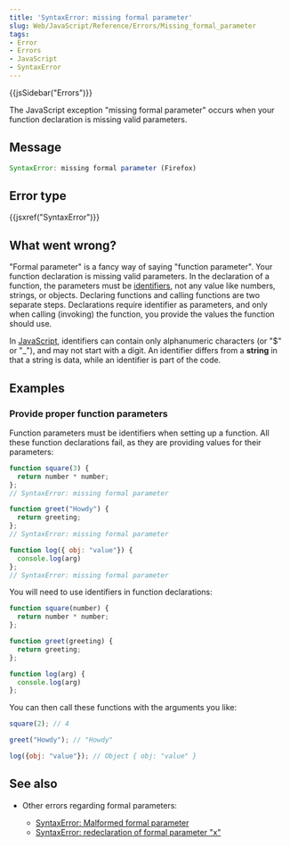 ```yaml
---
title: 'SyntaxError: missing formal parameter'
slug: Web/JavaScript/Reference/Errors/Missing_formal_parameter
tags:
- Error
- Errors
- JavaScript
- SyntaxError
---
```

{{jsSidebar("Errors")}}

The JavaScript exception "missing formal parameter" occurs when your function
declaration is missing valid parameters.

## Message

```js
SyntaxError: missing formal parameter (Firefox)
```

## Error type

{{jsxref("SyntaxError")}}

## What went wrong?

"Formal parameter" is a fancy way of saying "function parameter". Your function
declaration is missing valid parameters. In the declaration of a function, the
parameters must be [identifiers](/en-US/docs/Glossary/Identifier), not any value
like numbers, strings, or objects. Declaring functions and calling functions are
two separate steps. Declarations require identifier as parameters, and only when
calling (invoking) the function, you provide the values the function should use.

In [JavaScript](/en-US/docs/Glossary/JavaScript), identifiers can contain only
alphanumeric characters (or "$" or "\_"), and may not start with a digit. An
identifier differs from a **string** in that a string is data, while an
identifier is part of the code.

## Examples

### Provide proper function parameters

Function parameters must be identifiers when setting up a function. All these
function declarations fail, as they are providing values for their parameters:

```js example-bad
function square(3) {
  return number * number;
};
// SyntaxError: missing formal parameter

function greet("Howdy") {
  return greeting;
};
// SyntaxError: missing formal parameter

function log({ obj: "value"}) {
  console.log(arg)
};
// SyntaxError: missing formal parameter
```

You will need to use identifiers in function declarations:

```js example-good
function square(number) {
  return number * number;
};

function greet(greeting) {
  return greeting;
};

function log(arg) {
  console.log(arg)
};
```

You can then call these functions with the arguments you like:

```js
square(2); // 4

greet("Howdy"); // "Howdy"

log({obj: "value"}); // Object { obj: "value" }
```

## See also

*   Other errors regarding formal parameters:

    *   [SyntaxError: Malformed formal parameter](/en-US/docs/Web/JavaScript/Reference/Errors/Malformed_formal_parameter)
    *   [SyntaxError: redeclaration of formal parameter "x"](/en-US/docs/Web/JavaScript/Reference/Errors/Redeclared_parameter)
